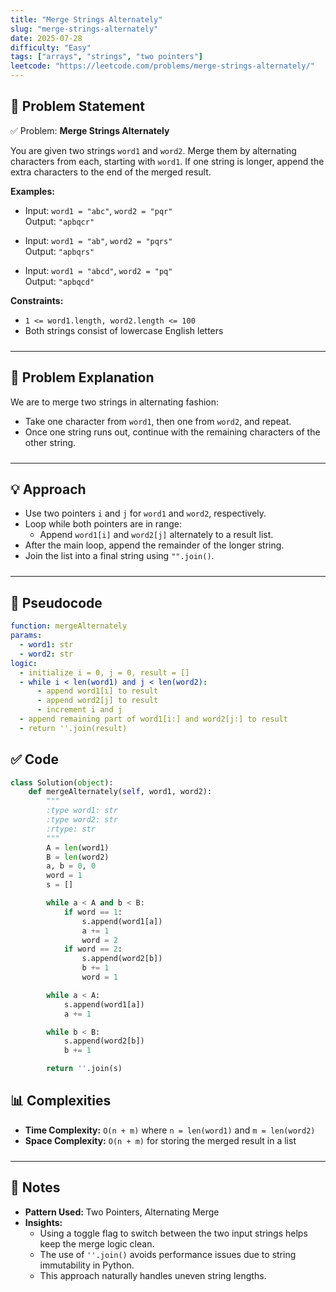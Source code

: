 ```yaml
---
title: "Merge Strings Alternately"
slug: "merge-strings-alternately"
date: 2025-07-28
difficulty: "Easy"
tags: ["arrays", "strings", "two pointers"]
leetcode: "https://leetcode.com/problems/merge-strings-alternately/"
---
```


<div class="max-w-none prose-tight">
  <style>
    hr {
      margin-top: 1.5rem;
      margin-bottom: 1.5rem;
    }
  </style>

<div class="prose prose-tight max-w-none">

## 📄 Problem Statement

✅ Problem: **Merge Strings Alternately**

You are given two strings `word1` and `word2`. Merge them by alternating characters from each, starting with `word1`. If one string is longer, append the extra characters to the end of the merged result.

**Examples:**

- Input: `word1 = "abc"`, `word2 = "pqr"`  
  Output: `"apbqcr"`

- Input: `word1 = "ab"`, `word2 = "pqrs"`  
  Output: `"apbqrs"`

- Input: `word1 = "abcd"`, `word2 = "pq"`  
  Output: `"apbqcd"`

**Constraints:**
- `1 <= word1.length, word2.length <= 100`
- Both strings consist of lowercase English letters

---

## 🧠 Problem Explanation

We are to merge two strings in alternating fashion:
- Take one character from `word1`, then one from `word2`, and repeat.
- Once one string runs out, continue with the remaining characters of the other string.

---

## 💡 Approach

- Use two pointers `i` and `j` for `word1` and `word2`, respectively.
- Loop while both pointers are in range:
  - Append `word1[i]` and `word2[j]` alternately to a result list.
- After the main loop, append the remainder of the longer string.
- Join the list into a final string using `"".join()`.

---

## 🧾 Pseudocode
```yaml
function: mergeAlternately
params:
  - word1: str
  - word2: str
logic:
  - initialize i = 0, j = 0, result = []
  - while i < len(word1) and j < len(word2):
      - append word1[i] to result
      - append word2[j] to result
      - increment i and j
  - append remaining part of word1[i:] and word2[j:] to result
  - return ''.join(result)
```

## ✅ Code

```python
class Solution(object):
    def mergeAlternately(self, word1, word2):
        """
        :type word1: str
        :type word2: str
        :rtype: str
        """
        A = len(word1)
        B = len(word2)
        a, b = 0, 0
        word = 1
        s = []

        while a < A and b < B:
            if word == 1:
                s.append(word1[a])
                a += 1
                word = 2
            if word == 2:
                s.append(word2[b])
                b += 1
                word = 1

        while a < A:
            s.append(word1[a])
            a += 1

        while b < B:
            s.append(word2[b])
            b += 1

        return ''.join(s)
```

## 📊 Complexities

- **Time Complexity:** `O(n + m)` where `n = len(word1)` and `m = len(word2)`
- **Space Complexity:** `O(n + m)` for storing the merged result in a list

---

## 📝 Notes

- **Pattern Used:** Two Pointers, Alternating Merge
- **Insights:**
  - Using a toggle flag to switch between the two input strings helps keep the merge logic clean.
  - The use of `''.join()` avoids performance issues due to string immutability in Python.
  - This approach naturally handles uneven string lengths.

</div>
</div>